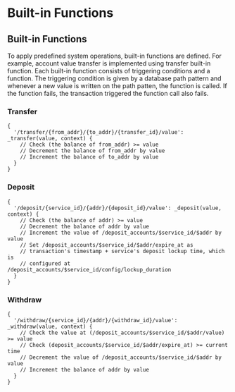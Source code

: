 # Built-in Functions

## Built-in Functions

To apply predefined system operations, built-in functions are defined. For example, account value transfer is implemented using transfer built-in function. Each built-in function consists of triggering conditions and a function. The triggering condition is given by a database path pattern and whenever a new value is written on the path patten, the function is called. If the function fails, the transaction triggered the function call also fails.

### Transfer

```text
{
  '/transfer/{from_addr}/{to_addr}/{transfer_id}/value': _transfer(value, context) {
    // Check (the balance of from_addr) >= value
    // Decrement the balance of from_addr by value
    // Increment the balance of to_addr by value
  }
}
```

### Deposit

```text
{
  '/deposit/{service_id}/{addr}/{deposit_id}/value': _deposit(value, context) {
    // Check (the balance of addr) >= value
    // Decrement the balance of addr by value
    // Increment the value of /deposit_accounts/$service_id/$addr by value
    // Set /deposit_accounts/$service_id/$addr/expire_at as
    // transaction's timestamp + service's deposit lockup time, which is
    // configured at /deposit_accounts/$service_id/config/lockup_duration
  }
}
```

### Withdraw

```text
{
  '/withdraw/{service_id}/{addr}/{withdraw_id}/value': _withdraw(value, context) {
    // Check the value at (/deposit_accounts/$service_id/$addr/value) >= value
    // Check (deposit_accounts/$service_id/$addr/expire_at) >= current time
    // Decrement the value of /deposit_accounts/$service_id/$addr by value
    // Increment the balance of addr by value
  }
}
```

